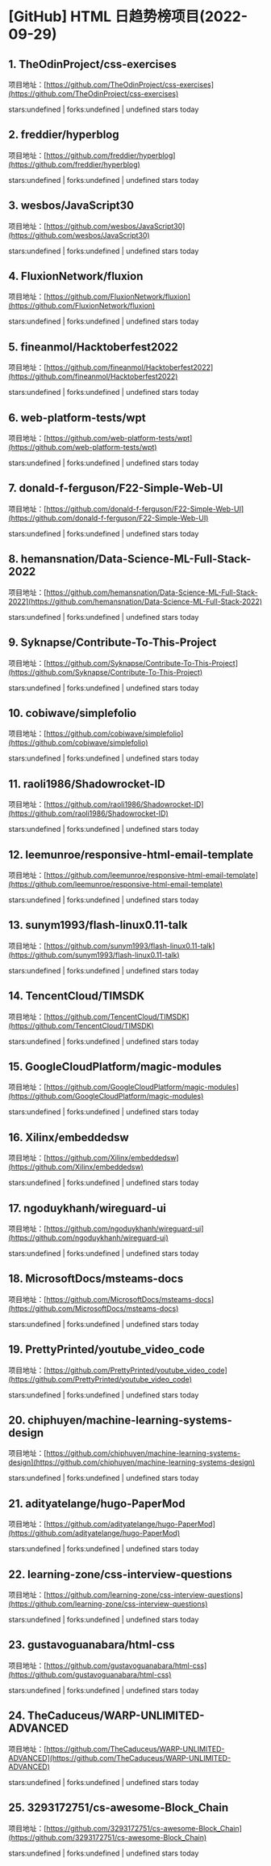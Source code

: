 # [GitHub] HTML 日趋势榜项目(2022-09-29)

## 1. TheOdinProject/css-exercises 

项目地址：[https://github.com/TheOdinProject/css-exercises](https://github.com/TheOdinProject/css-exercises)

stars:undefined | forks:undefined | undefined stars today 



## 2. freddier/hyperblog 

项目地址：[https://github.com/freddier/hyperblog](https://github.com/freddier/hyperblog)

stars:undefined | forks:undefined | undefined stars today 



## 3. wesbos/JavaScript30 

项目地址：[https://github.com/wesbos/JavaScript30](https://github.com/wesbos/JavaScript30)

stars:undefined | forks:undefined | undefined stars today 



## 4. FluxionNetwork/fluxion 

项目地址：[https://github.com/FluxionNetwork/fluxion](https://github.com/FluxionNetwork/fluxion)

stars:undefined | forks:undefined | undefined stars today 



## 5. fineanmol/Hacktoberfest2022 

项目地址：[https://github.com/fineanmol/Hacktoberfest2022](https://github.com/fineanmol/Hacktoberfest2022)

stars:undefined | forks:undefined | undefined stars today 



## 6. web-platform-tests/wpt 

项目地址：[https://github.com/web-platform-tests/wpt](https://github.com/web-platform-tests/wpt)

stars:undefined | forks:undefined | undefined stars today 



## 7. donald-f-ferguson/F22-Simple-Web-UI 

项目地址：[https://github.com/donald-f-ferguson/F22-Simple-Web-UI](https://github.com/donald-f-ferguson/F22-Simple-Web-UI)

stars:undefined | forks:undefined | undefined stars today 



## 8. hemansnation/Data-Science-ML-Full-Stack-2022 

项目地址：[https://github.com/hemansnation/Data-Science-ML-Full-Stack-2022](https://github.com/hemansnation/Data-Science-ML-Full-Stack-2022)

stars:undefined | forks:undefined | undefined stars today 



## 9. Syknapse/Contribute-To-This-Project 

项目地址：[https://github.com/Syknapse/Contribute-To-This-Project](https://github.com/Syknapse/Contribute-To-This-Project)

stars:undefined | forks:undefined | undefined stars today 



## 10. cobiwave/simplefolio 

项目地址：[https://github.com/cobiwave/simplefolio](https://github.com/cobiwave/simplefolio)

stars:undefined | forks:undefined | undefined stars today 



## 11. raoli1986/Shadowrocket-ID 

项目地址：[https://github.com/raoli1986/Shadowrocket-ID](https://github.com/raoli1986/Shadowrocket-ID)

stars:undefined | forks:undefined | undefined stars today 



## 12. leemunroe/responsive-html-email-template 

项目地址：[https://github.com/leemunroe/responsive-html-email-template](https://github.com/leemunroe/responsive-html-email-template)

stars:undefined | forks:undefined | undefined stars today 



## 13. sunym1993/flash-linux0.11-talk 

项目地址：[https://github.com/sunym1993/flash-linux0.11-talk](https://github.com/sunym1993/flash-linux0.11-talk)

stars:undefined | forks:undefined | undefined stars today 



## 14. TencentCloud/TIMSDK 

项目地址：[https://github.com/TencentCloud/TIMSDK](https://github.com/TencentCloud/TIMSDK)

stars:undefined | forks:undefined | undefined stars today 



## 15. GoogleCloudPlatform/magic-modules 

项目地址：[https://github.com/GoogleCloudPlatform/magic-modules](https://github.com/GoogleCloudPlatform/magic-modules)

stars:undefined | forks:undefined | undefined stars today 



## 16. Xilinx/embeddedsw 

项目地址：[https://github.com/Xilinx/embeddedsw](https://github.com/Xilinx/embeddedsw)

stars:undefined | forks:undefined | undefined stars today 



## 17. ngoduykhanh/wireguard-ui 

项目地址：[https://github.com/ngoduykhanh/wireguard-ui](https://github.com/ngoduykhanh/wireguard-ui)

stars:undefined | forks:undefined | undefined stars today 



## 18. MicrosoftDocs/msteams-docs 

项目地址：[https://github.com/MicrosoftDocs/msteams-docs](https://github.com/MicrosoftDocs/msteams-docs)

stars:undefined | forks:undefined | undefined stars today 



## 19. PrettyPrinted/youtube_video_code 

项目地址：[https://github.com/PrettyPrinted/youtube_video_code](https://github.com/PrettyPrinted/youtube_video_code)

stars:undefined | forks:undefined | undefined stars today 



## 20. chiphuyen/machine-learning-systems-design 

项目地址：[https://github.com/chiphuyen/machine-learning-systems-design](https://github.com/chiphuyen/machine-learning-systems-design)

stars:undefined | forks:undefined | undefined stars today 



## 21. adityatelange/hugo-PaperMod 

项目地址：[https://github.com/adityatelange/hugo-PaperMod](https://github.com/adityatelange/hugo-PaperMod)

stars:undefined | forks:undefined | undefined stars today 



## 22. learning-zone/css-interview-questions 

项目地址：[https://github.com/learning-zone/css-interview-questions](https://github.com/learning-zone/css-interview-questions)

stars:undefined | forks:undefined | undefined stars today 



## 23. gustavoguanabara/html-css 

项目地址：[https://github.com/gustavoguanabara/html-css](https://github.com/gustavoguanabara/html-css)

stars:undefined | forks:undefined | undefined stars today 



## 24. TheCaduceus/WARP-UNLIMITED-ADVANCED 

项目地址：[https://github.com/TheCaduceus/WARP-UNLIMITED-ADVANCED](https://github.com/TheCaduceus/WARP-UNLIMITED-ADVANCED)

stars:undefined | forks:undefined | undefined stars today 



## 25. 3293172751/cs-awesome-Block_Chain 

项目地址：[https://github.com/3293172751/cs-awesome-Block_Chain](https://github.com/3293172751/cs-awesome-Block_Chain)

stars:undefined | forks:undefined | undefined stars today 



